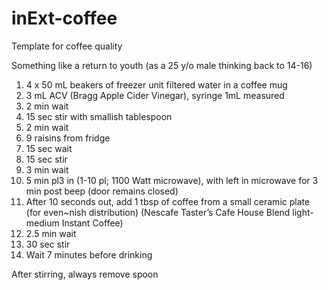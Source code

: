 # inExt-coffee

Template for coffee quality

Something like a return to youth (as a 25 y/o male thinking back to 14-16)

1. 4 x 50 mL beakers of freezer unit filtered water in a coffee mug
2. 3 mL ACV (Bragg Apple Cider Vinegar), syringe 1mL measured
3. 2 min wait
4. 15 sec stir with smallish tablespoon
5. 2 min wait
6. 9 raisins from fridge
7. 15 sec wait
8. 15 sec stir
9. 3 min wait
10. 5 min pl3 in (1-10 pl; 1100 Watt microwave), with left in microwave for 3 min post beep (door remains closed)
11. After 10 seconds out, add 1 tbsp of coffee from a small ceramic plate (for even~nish distribution) (Nescafe Taster’s Cafe House Blend light-medium Instant Coffee)
12. 2.5 min wait
13. 30 sec stir
14. Wait 7 minutes before drinking

After stirring, always remove spoon
